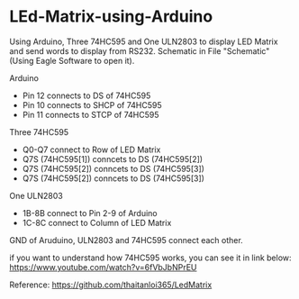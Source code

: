# LEd-Matrix-using-Arduino
Using Arduino, Three 74HC595 and One ULN2803 to display LED Matrix and send words to display from RS232. Schematic in File "Schematic" (Using Eagle Software to open it).

Arduino
- Pin 12 connects to DS of 74HC595
- Pin 10 connects to SHCP of 74HC595
- Pin 11 connects to STCP of 74HC595

Three 74HC595
- Q0-Q7 connect to Row of LED Matrix
- Q7S (74HC595[1]) conncets to DS (74HC595[2])
- Q7S (74HC595[2]) conncets to DS (74HC595[3])
- Q7S (74HC595[2]) conncets to DS (74HC595[3])
  
One ULN2803 
- 1B-8B connect to Pin 2-9 of Arduino
- 1C-8C connect to Column of LED Matrix

GND of Aruduino, ULN2803 and 74HC595 connect each other.

if you want to understand how 74HC595 works, you can see it in link below: 
https://www.youtube.com/watch?v=6fVbJbNPrEU

Reference: https://github.com/thaitanloi365/LedMatrix 
